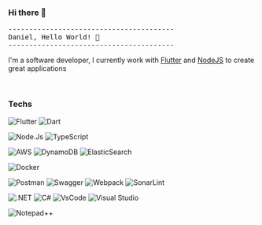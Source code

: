 ### Hi there 👋

<pre>
----------------------------------------
<span>Daniel, Hello World! 👋</span>
----------------------------------------
</pre>

I'm a software developer, I currently work with [Flutter](https://flutter.dev/) and [NodeJS](https://expressjs.com/) to create great applications

<br>
<h3 align="left">Techs</h3>

![Flutter](https://img.shields.io/badge/Flutter-02569B?logo=flutter&logoColor=white&style=flat)
![Dart](https://img.shields.io/badge/Dart-0175C2?logo=dart&logoColor=white&style=flat)
<br>

![Node.Js](https://img.shields.io/badge/Node.js-339933?logo=nodedotjs&logoColor=white&style=flat)
![TypeScript](https://img.shields.io/badge/TypeScript-007ACC?logo=typescript&logoColor=white&style=flat)

![AWS](https://img.shields.io/badge/Amazon_AWS-FF9900?logo=amazonaws&logoColor=white&style=flat)
![DynamoDB](https://img.shields.io/badge/Amazon%20DynamoDB-4053D6?logo=Amazon%20DynamoDB&logoColor=white&style=flat)
![ElasticSearch](https://img.shields.io/badge/Elastic_Search-005571?logo=elasticsearch&logoColor=white&style=flat)

![Docker](https://img.shields.io/badge/Docker-2CA5E0?logo=docker&logoColor=white&style=flat)

![Postman](https://img.shields.io/badge/Postman-FF6C37?logo=Postman&logoColor=white&style=flat)
![Swagger](https://img.shields.io/badge/Swagger-85EA2D?logo=Swagger&logoColor=white&style=flat)
![Webpack](https://img.shields.io/badge/Webpack-8DD6F9?logo=Webpack&logoColor=white&style=flat)
![SonarLint](https://img.shields.io/badge/SonarLint-CB2029?logo=sonarlint&logoColor=white&style=flat)


![.NET](https://img.shields.io/badge/.NET-512BD4?logo=dotnet&logoColor=white&style=flat)
![C#](https://img.shields.io/badge/C%23-239120?logo=c-sharp&logoColor=white&style=flat)
![VsCode](https://img.shields.io/badge/VSCode-0078D4?logo=visual%20studio%20code&logoColor=white&style=flat)
![Visual Studio](https://img.shields.io/badge/Visual_Studio-5C2D91?logo=visual%20studio&logoColor=white&style=flat)

![Notepad++](https://img.shields.io/badge/Notepad++-90E59A.svg?logo=notepad%2B%2B&logoColor=black&style=flat)

